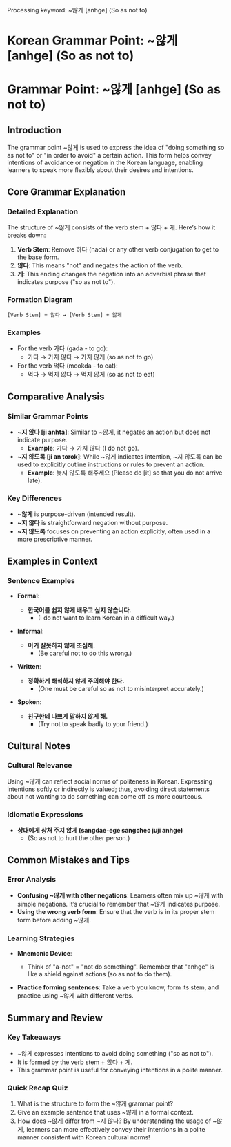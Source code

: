 Processing keyword: ~않게 [anhge] (So as not to)
# Korean Grammar Point: ~않게 [anhge] (So as not to)
# Grammar Point: ~않게 [anhge] (So as not to)
## Introduction
The grammar point ~않게 is used to express the idea of "doing something so as not to" or "in order to avoid" a certain action. This form helps convey intentions of avoidance or negation in the Korean language, enabling learners to speak more flexibly about their desires and intentions.
## Core Grammar Explanation
### Detailed Explanation
The structure of ~않게 consists of the verb stem + 않다 + 게. Here’s how it breaks down:
1. **Verb Stem**: Remove 하다 (hada) or any other verb conjugation to get to the base form.
2. **않다**: This means "not" and negates the action of the verb.
3. **게**: This ending changes the negation into an adverbial phrase that indicates purpose ("so as not to").
### Formation Diagram
```
[Verb Stem] + 않다 → [Verb Stem] + 않게
```
### Examples
- For the verb 가다 (gada - to go): 
  - 가다 → 가지 않다 → 가지 않게 (so as not to go)
- For the verb 먹다 (meokda - to eat):
  - 먹다 → 먹지 않다 → 먹지 않게 (so as not to eat)
## Comparative Analysis
### Similar Grammar Points
- **~지 않다 [ji anhta]**: Similar to ~않게, it negates an action but does not indicate purpose.
  - **Example**: 가다 → 가지 않다 (I do not go).
- **~지 않도록 [ji an torok]**: While ~않게 indicates intention, ~지 않도록 can be used to explicitly outline instructions or rules to prevent an action.
  - **Example**: 늦지 않도록 해주세요 (Please do [it] so that you do not arrive late).
### Key Differences
- **~않게** is purpose-driven (intended result).
- **~지 않다** is straightforward negation without purpose.
- **~지 않도록** focuses on preventing an action explicitly, often used in a more prescriptive manner.
## Examples in Context
### Sentence Examples
- **Formal**: 
  - **한국어를 쉽지 않게 배우고 싶지 않습니다.**
    - (I do not want to learn Korean in a difficult way.)
  
- **Informal**: 
  - **이거 잘못하지 않게 조심해.**
    - (Be careful not to do this wrong.)
- **Written**: 
  - **정확하게 해석하지 않게 주의해야 한다.**
    - (One must be careful so as not to misinterpret accurately.)
- **Spoken**: 
  - **친구한테 나쁘게 말하지 않게 해.**
    - (Try not to speak badly to your friend.)
## Cultural Notes
### Cultural Relevance
Using ~않게 can reflect social norms of politeness in Korean. Expressing intentions softly or indirectly is valued; thus, avoiding direct statements about not wanting to do something can come off as more courteous.
### Idiomatic Expressions
- **상대에게 상처 주지 않게 (sangdae-ege sangcheo juji anhge)** 
  - (So as not to hurt the other person.)
## Common Mistakes and Tips
### Error Analysis
- **Confusing ~않게 with other negations**: Learners often mix up ~않게 with simple negations. It’s crucial to remember that ~않게 indicates purpose.
- **Using the wrong verb form**: Ensure that the verb is in its proper stem form before adding ~않게.
### Learning Strategies
- **Mnemonic Device**: 
  - Think of "a-not" = "not do something". Remember that "anhge" is like a shield against actions (so as not to do them).
  
- **Practice forming sentences**: Take a verb you know, form its stem, and practice using ~않게 with different verbs.
## Summary and Review
### Key Takeaways
- ~않게 expresses intentions to avoid doing something ("so as not to").
- It is formed by the verb stem + 않다 + 게.
- This grammar point is useful for conveying intentions in a polite manner.
### Quick Recap Quiz
1. What is the structure to form the ~않게 grammar point?
2. Give an example sentence that uses ~않게 in a formal context.
3. How does ~않게 differ from ~지 않다?
By understanding the usage of ~않게, learners can more effectively convey their intentions in a polite manner consistent with Korean cultural norms!
